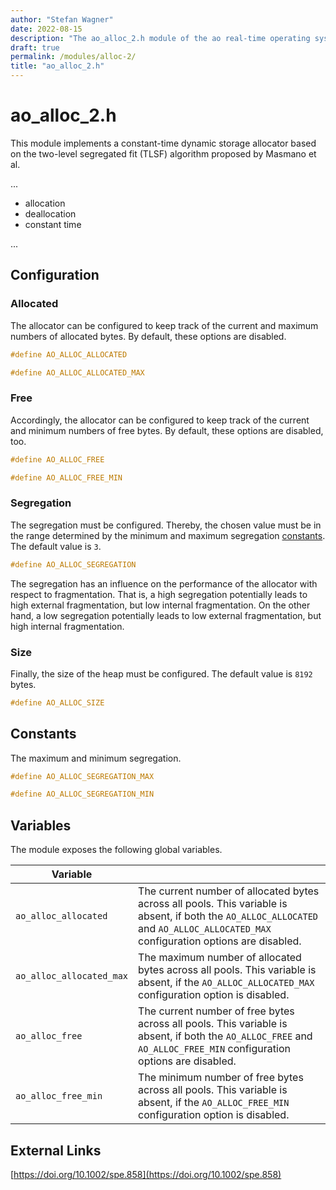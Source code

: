 ```yaml
---
author: "Stefan Wagner"
date: 2022-08-15
description: "The ao_alloc_2.h module of the ao real-time operating system."
draft: true
permalink: /modules/alloc-2/
title: "ao_alloc_2.h"
---
```


# ao_alloc_2.h

This module implements a constant-time dynamic storage allocator based on the two-level segregated fit (TLSF) algorithm proposed by Masmano et al.

...

- allocation
- deallocation
- constant time

...

## Configuration

### Allocated

The allocator can be configured to keep track of the current and maximum numbers of allocated bytes. By default, these options are disabled.

```c
#define AO_ALLOC_ALLOCATED
```

```c
#define AO_ALLOC_ALLOCATED_MAX
```

### Free

Accordingly, the allocator can be configured to keep track of the current and minimum numbers of free bytes. By default, these options are disabled, too.

```c
#define AO_ALLOC_FREE
```

```c
#define AO_ALLOC_FREE_MIN
```

### Segregation

The segregation must be configured. Thereby, the chosen value must be in the range determined by the minimum and maximum segregation [constants](#constants). The default value is `3`.

```c
#define AO_ALLOC_SEGREGATION
```

The segregation has an influence on the performance of the allocator with respect to fragmentation. That is, a high segregation potentially leads to high external fragmentation, but low internal fragmentation. On the other hand, a low segregation potentially leads to low external fragmentation, but high internal fragmentation.

### Size

Finally, the size of the heap must be configured. The default value is `8192` bytes.

```c
#define AO_ALLOC_SIZE
```

## Constants

The maximum and minimum segregation.

```c
#define AO_ALLOC_SEGREGATION_MAX
```

```c
#define AO_ALLOC_SEGREGATION_MIN
```

## Variables

The module exposes the following global variables.

| Variable | |
|----------|-|
| `ao_alloc_allocated` | The current number of allocated bytes across all pools. This variable is absent, if both the `AO_ALLOC_ALLOCATED` and `AO_ALLOC_ALLOCATED_MAX` configuration options are disabled. |
| `ao_alloc_allocated_max` | The maximum number of allocated bytes across all pools. This variable is absent, if the `AO_ALLOC_ALLOCATED_MAX` configuration option is disabled. |
| `ao_alloc_free` | The current number of free bytes across all pools. This variable is absent, if both the `AO_ALLOC_FREE` and `AO_ALLOC_FREE_MIN` configuration options are disabled. |
| `ao_alloc_free_min` | The minimum number of free bytes across all pools. This variable is absent, if the `AO_ALLOC_FREE_MIN` configuration option is disabled. |

## External Links

[https://doi.org/10.1002/spe.858](https://doi.org/10.1002/spe.858)

